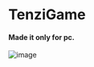 # TenziGame
#### Made it only for pc.
![image](https://github.com/ItsTonyy/TenziGame/assets/112224948/c2365e74-17d8-481a-a01b-f5edff2c3829)

